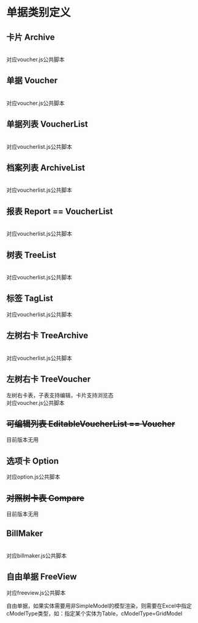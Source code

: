 <a name="26771225"></a>
# 单据类别定义

<a name="b52c31cf"></a>
## 卡片 Archive
<br />对应voucher.js公共脚本

<a name="dd8d2712"></a>
## 单据 Voucher
<br />对应voucher.js公共脚本

<a name="e7828b46"></a>
## 单据列表 VoucherList
<br />对应voucherlist.js公共脚本

<a name="e2fbe592"></a>
## 档案列表 ArchiveList
<br />对应voucherlist.js公共脚本

<a name="3f843e46"></a>
## 报表 Report == VoucherList
<br />对应voucherlist.js公共脚本

<a name="0f7aae03"></a>
## 树表 TreeList
<br />对应voucherlist.js公共脚本

<a name="16b8f5f4"></a>
## 标签 TagList
对应voucherlist.js公共脚本

<a name="2e88be64"></a>
## 左树右卡 TreeArchive
<br />对应voucherlist.js公共脚本

<a name="4R9z1"></a>
## 左树右卡 TreeVoucher
左树右卡表，子表支持编辑，卡片支持浏览态<br />对应voucher.js公共脚本

<a name="c41e5ef1"></a>
## ~~可编辑列表 EditableVoucherList == Voucher~~
目前版本无用

<a name="2286d6e2"></a>
## 选项卡 Option
对应option.js公共脚本

<a name="4b02fb3b"></a>
## ~~对照树卡表 Compare~~
目前版本无用

<a name="BillMaker"></a>
## BillMaker
<br />对应billmaker.js公共脚本

<a name="781e4971"></a>
## 自由单据 FreeView
对应freeview.js公共脚本

自由单据，如果实体需要用非SimpleModel的模型渲染，则需要在Excel中指定cModelType类型，如：指定某个实体为Table，cModelType=GridModel